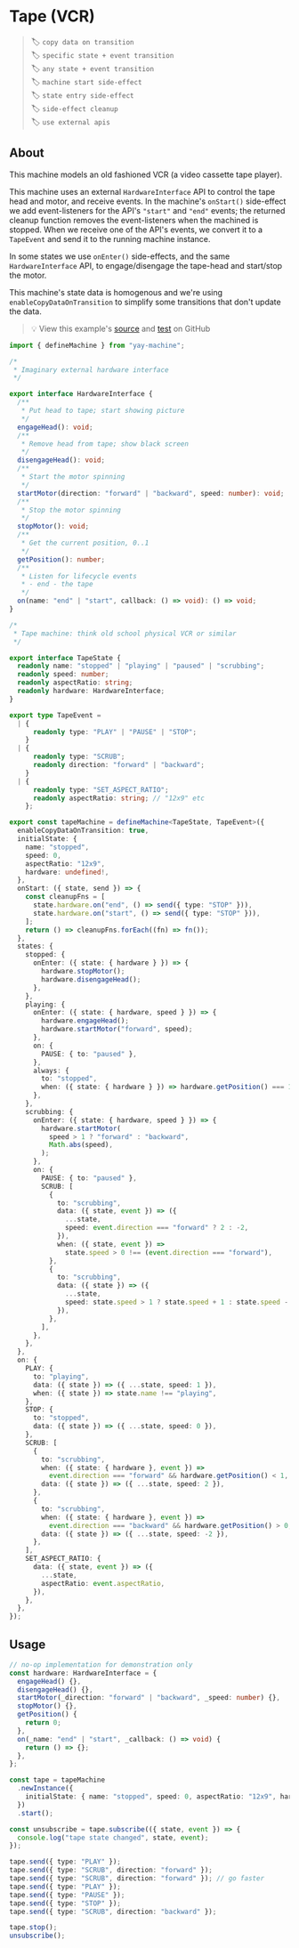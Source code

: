 # Tape (VCR)

> 🏷️ `copy data on transition`\
> 🏷️ `specific state + event transition`\
> 🏷️ `any state + event transition`\
> 🏷️ `machine start side-effect`\
> 🏷️ `state entry side-effect`\
> 🏷️ `side-effect cleanup`\
> 🏷️ `use external apis`

## About

This machine models an old fashioned VCR (a video cassette tape player).

This machine uses an external `HardwareInterface` API to control the tape head and motor, and receive events. In the machine's `onStart()` side-effect we add event-listeners for the API's `"start"` and `"end"` events; the returned cleanup function removes the event-listeners when the machined is stopped. When we receive one of the API's events, we convert it to a `TapeEvent` and send it to the running machine instance.

In some states we use `onEnter()` side-effects, and the same `HardwareInterface` API, to engage/disengage the tape-head and start/stop the motor.

This machine's state data is homogenous and we're using `enableCopyDataOnTransition` to simplify some transitions that don't update the data.

> 💡 View this example's <a href="https://github.com/maurice/yay-machine/blob/main/packages/example-machines/src/tapeMachine.ts" target="_blank">source</a> and <a href="https://github.com/maurice/yay-machine/blob/main/packages/example-machines/src/__tests__/tapeMachine.test.ts" target="_blank">test</a> on GitHub

```typescript
import { defineMachine } from "yay-machine";

/*
 * Imaginary external hardware interface
 */

export interface HardwareInterface {
  /**
   * Put head to tape; start showing picture
   */
  engageHead(): void;
  /**
   * Remove head from tape; show black screen
   */
  disengageHead(): void;
  /**
   * Start the motor spinning
   */
  startMotor(direction: "forward" | "backward", speed: number): void;
  /**
   * Stop the motor spinning
   */
  stopMotor(): void;
  /**
   * Get the current position, 0..1
   */
  getPosition(): number;
  /**
   * Listen for lifecycle events
   * - end - the tape
   */
  on(name: "end" | "start", callback: () => void): () => void;
}

/*
 * Tape machine: think old school physical VCR or similar
 */

export interface TapeState {
  readonly name: "stopped" | "playing" | "paused" | "scrubbing";
  readonly speed: number;
  readonly aspectRatio: string;
  readonly hardware: HardwareInterface;
}

export type TapeEvent =
  | {
      readonly type: "PLAY" | "PAUSE" | "STOP";
    }
  | {
      readonly type: "SCRUB";
      readonly direction: "forward" | "backward";
    }
  | {
      readonly type: "SET_ASPECT_RATIO";
      readonly aspectRatio: string; // "12x9" etc
    };

export const tapeMachine = defineMachine<TapeState, TapeEvent>({
  enableCopyDataOnTransition: true,
  initialState: {
    name: "stopped",
    speed: 0,
    aspectRatio: "12x9",
    hardware: undefined!,
  },
  onStart: ({ state, send }) => {
    const cleanupFns = [
      state.hardware.on("end", () => send({ type: "STOP" })),
      state.hardware.on("start", () => send({ type: "STOP" })),
    ];
    return () => cleanupFns.forEach((fn) => fn());
  },
  states: {
    stopped: {
      onEnter: ({ state: { hardware } }) => {
        hardware.stopMotor();
        hardware.disengageHead();
      },
    },
    playing: {
      onEnter: ({ state: { hardware, speed } }) => {
        hardware.engageHead();
        hardware.startMotor("forward", speed);
      },
      on: {
        PAUSE: { to: "paused" },
      },
      always: {
        to: "stopped",
        when: ({ state: { hardware } }) => hardware.getPosition() === 1,
      },
    },
    scrubbing: {
      onEnter: ({ state: { hardware, speed } }) => {
        hardware.startMotor(
          speed > 1 ? "forward" : "backward",
          Math.abs(speed),
        );
      },
      on: {
        PAUSE: { to: "paused" },
        SCRUB: [
          {
            to: "scrubbing",
            data: ({ state, event }) => ({
              ...state,
              speed: event.direction === "forward" ? 2 : -2,
            }),
            when: ({ state, event }) =>
              state.speed > 0 !== (event.direction === "forward"),
          },
          {
            to: "scrubbing",
            data: ({ state }) => ({
              ...state,
              speed: state.speed > 1 ? state.speed + 1 : state.speed - 1,
            }),
          },
        ],
      },
    },
  },
  on: {
    PLAY: {
      to: "playing",
      data: ({ state }) => ({ ...state, speed: 1 }),
      when: ({ state }) => state.name !== "playing",
    },
    STOP: {
      to: "stopped",
      data: ({ state }) => ({ ...state, speed: 0 }),
    },
    SCRUB: [
      {
        to: "scrubbing",
        when: ({ state: { hardware }, event }) =>
          event.direction === "forward" && hardware.getPosition() < 1,
        data: ({ state }) => ({ ...state, speed: 2 }),
      },
      {
        to: "scrubbing",
        when: ({ state: { hardware }, event }) =>
          event.direction === "backward" && hardware.getPosition() > 0,
        data: ({ state }) => ({ ...state, speed: -2 }),
      },
    ],
    SET_ASPECT_RATIO: {
      data: ({ state, event }) => ({
        ...state,
        aspectRatio: event.aspectRatio,
      }),
    },
  },
});
```

## Usage

```typescript
// no-op implementation for demonstration only
const hardware: HardwareInterface = {
  engageHead() {},
  disengageHead() {},
  startMotor(_direction: "forward" | "backward", _speed: number) {},
  stopMotor() {},
  getPosition() {
    return 0;
  },
  on(_name: "end" | "start", _callback: () => void) {
    return () => {};
  },
};

const tape = tapeMachine
  .newInstance({
    initialState: { name: "stopped", speed: 0, aspectRatio: "12x9", hardware },
  })
  .start();

const unsubscribe = tape.subscribe(({ state, event }) => {
  console.log("tape state changed", state, event);
});

tape.send({ type: "PLAY" });
tape.send({ type: "SCRUB", direction: "forward" });
tape.send({ type: "SCRUB", direction: "forward" }); // go faster
tape.send({ type: "PLAY" });
tape.send({ type: "PAUSE" });
tape.send({ type: "STOP" });
tape.send({ type: "SCRUB", direction: "backward" });

tape.stop();
unsubscribe();
```
